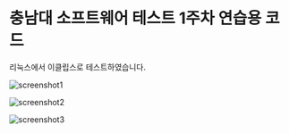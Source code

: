 # 충남대 소프트웨어 테스트 1주차 연습용 코드

리눅스에서 이클립스로 테스트하였습니다.

![screenshot1](/OrehOnyah/unit-test-1week/blob/master/ScreenShot_CustomCalculatorTest.png?raw=true)

![screenshot2](/OrehOnyah/unit-test-1week/blob/master/ScreenShot_UpperCaseCounterTest.png?raw=true)

![screenshot3](/OrehOnyah/unit-test-1week/blob/master/ScreenShot_ChampionTest.png?raw=true)
